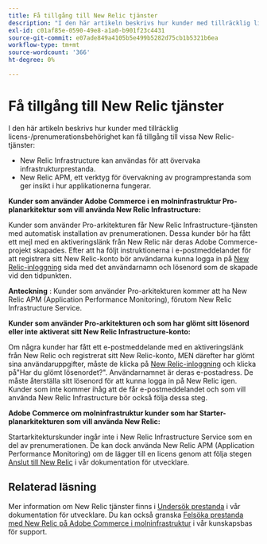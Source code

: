 ```yaml
---
title: Få tillgång till New Relic tjänster
description: "I den här artikeln beskrivs hur kunder med tillräcklig licens-/prenumerationsauktorisering kan få tillgång till utvalda New Relic-tjänster:"
exl-id: c01af85e-0590-49e8-a1a0-b901f23c4431
source-git-commit: e07ade849a4105b5e499b5282d75cb1b5321b6ea
workflow-type: tm+mt
source-wordcount: '366'
ht-degree: 0%

---
```


# Få tillgång till New Relic tjänster

I den här artikeln beskrivs hur kunder med tillräcklig licens-/prenumerationsbehörighet kan få tillgång till vissa New Relic-tjänster:

* New Relic Infrastructure kan användas för att övervaka infrastrukturprestanda.
* New Relic APM, ett verktyg för övervakning av programprestanda som ger insikt i hur applikationerna fungerar.

**Kunder som använder Adobe Commerce i en molninfrastruktur Pro-planarkitektur som vill använda New Relic Infrastructure:**

Kunder som använder Pro-arkitekturen får New Relic Infrastructure-tjänsten med automatisk installation av prenumerationen. Dessa kunder bör ha fått ett mejl med en aktiveringslänk från New Relic när deras Adobe Commerce-projekt skapades. Efter att ha följt instruktionerna i e-postmeddelandet för att registrera sitt New Relic-konto bör användarna kunna logga in på [New Relic-inloggning](https://login.newrelic.com/login) sida med det användarnamn och lösenord som de skapade vid den tidpunkten.

**Anteckning** : Kunder som använder Pro-arkitekturen kommer att ha New Relic APM (Application Performance Monitoring), förutom New Relic Infrastructure Service.

**Kunder som använder Pro-arkitekturen och som har glömt sitt lösenord eller inte aktiverat sitt New Relic Infrastructure-konto:**

Om några kunder har fått ett e-postmeddelande med en aktiveringslänk från New Relic och registrerat sitt New Relic-konto, MEN därefter har glömt sina användaruppgifter, måste de klicka på [New Relic-inloggning](https://login.newrelic.com/login) och klicka på&quot;Har du glömt lösenordet?&quot;. Användarnamnet är deras e-postadress. De måste återställa sitt lösenord för att kunna logga in på New Relic igen. Kunder som inte kommer ihåg att de får e-postmeddelandet och som vill använda New Relic Infrastructure bör också följa dessa steg.

**Adobe Commerce om molninfrastruktur kunder som har Starter-planarkitekturen som vill använda New Relic:**

Startarkitekturskunder ingår inte i New Relic Infrastructure Service som en del av prenumerationen. De kan dock använda New Relic APM (Application Performance Monitoring) om de lägger till en licens genom att följa stegen [Anslut till New Relic](https://devdocs.magento.com/cloud/project/new-relic.html#connect-to-new-relic) i vår dokumentation för utvecklare.

## Relaterad läsning

Mer information om New Relic tjänster finns i [Undersök prestanda](https://devdocs.magento.com/cloud/project/new-relic.html#investigate-performance) i vår dokumentation för utvecklare. Du kan också granska [Felsöka prestanda med New Relic på Adobe Commerce i molninfrastruktur](/help/troubleshooting/miscellaneous/troubleshoot-performance-using-new-relic-on-magento-commerce.md) i vår kunskapsbas för support.
